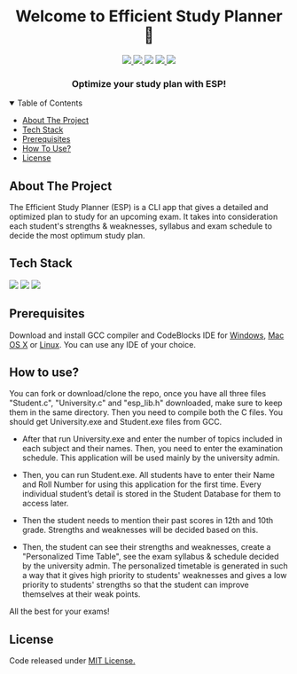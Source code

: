 <h1 align="center">Welcome to Efficient Study Planner 👋</h1>
<p align="center">
  
  <a aria-label="GitHub issues" href="https://github.com/ausaf007/efficient-study-planner/issues" target="_blank">
    <img src="https://img.shields.io/github/issues/ausaf007/efficient-study-planner?style=for-the-badge" />
  </a>
  <a aria-label="GitHub license" href="https://github.com/ausaf007/efficient-study-planner/blob/master/LICENSE" target="_blank">
    <img src="https://img.shields.io/github/license/ausaf007/efficient-study-planner?style=for-the-badge" />
  </a>
  <a aria-label="Build Status" target="_blank">
    <img src="https://img.shields.io/badge/build-passing-brightgreen?style=for-the-badge" />
  </a>
  <a aria-label="GitHub contributors" href="https://github.com/ausaf007/efficient-study-planner/graphs/contributors" target="_blank">
    <img src="https://img.shields.io/badge/Contributors-3-brightgreen?style=for-the-badge" />
  </a>
  <a aria-label="linkedin-shield" href="https://www.linkedin.com/in/md-ausaf-rashid/" target="_blank">
    <img src="https://img.shields.io/badge/-LinkedIn-black.svg?style=for-the-badge&logo=linkedin&colorB=555" />
  </a>
</p>

<h3 align="center">Optimize your study plan with ESP!</h3>

<!-- TABLE OF CONTENTS -->
<details open>
  <summary>Table of Contents</summary>
  <ul>
    <li><a href="#about-the-project">About The Project</a></li>
    <li><a href="#tech-stack">Tech Stack</a></li>
    <li><a href="#prerequisites">Prerequisites</a></li>
    <li><a href="#how-to-use">How To Use?</a></li>
    <li><a href="#license">License</a></li>
  </ul>
</details>

## About The Project

The Efficient Study Planner (ESP) is a CLI app that gives a detailed and optimized plan to study for an upcoming exam. It takes into consideration each student's strengths & weaknesses, syllabus and exam schedule to decide the most optimum study plan. 

## Tech Stack

[![](https://img.shields.io/badge/Built_with-C-blue?style=for-the-badge&logo=C)](https://en.cppreference.com/w/c/language)
[![](https://img.shields.io/badge/Built_with-ESP_Lib-red?style=for-the-badge)](https://github.com/ausaf007/efficient-study-planner/blob/master/esp_lib.h)
[![](https://img.shields.io/badge/Built_with-Code_Blocks-red?style=for-the-badge)](https://www.codeblocks.org/)

## Prerequisites

Download and install GCC compiler and CodeBlocks IDE for [Windows](http://www.codeblocks.org/downloads/binaries/#imagesoswindows48pnglogo-microsoft-windows), [Mac OS X](http://www.codeblocks.org/downloads/binaries/#imagesosapple48pnglogo-mac-os-x) or [Linux](http://www.codeblocks.org/downloads/binaries/#imagesoslinux48pnglogo-linux-32-and-64-bit). You can use any IDE of your choice.  

## How to use?

You can fork or download/clone the repo, once you have all three files "Student.c", "University.c" and "esp_lib.h" downloaded, make sure to keep them in the same directory. Then you need to compile both the C files. You should get University.exe and Student.exe files from GCC. 

* After that run University.exe and enter the number of topics included in each subject and their names. Then, you need to enter the examination schedule. This application will be used mainly by the university admin.

* Then, you can run Student.exe. All students have to enter their Name and Roll Number for using this application for the first time. Every individual student’s detail is stored in the Student Database for them to access later.

* Then the student needs to mention their past scores in 12th and 10th grade. Strengths and weaknesses will be decided based on this. 

* Then, the student can see their strengths and weaknesses, create a "Personalized Time Table", see the exam syllabus & schedule decided by the university admin. The personalized timetable is generated in such a way that it gives high priority to students' weaknesses and gives a low priority to students' strengths so that the student can improve themselves at their weak points.

All the best for your exams!

## License
Code released under [MIT License.](https://choosealicense.com/licenses/mit/)

